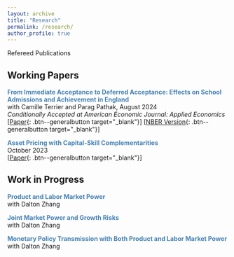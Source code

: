 ```yaml
---
layout: archive
title: "Research"
permalink: /research/
author_profile: true
---
```


Refereed Publications

## Working Papers

<span style="color:#4682B4; font-weight:bold !important;"> From Immediate Acceptance to Deferred Acceptance: Effects on School Admissions and Achievement in England </span> <br>
with Camille Terrier and Parag Pathak, August 2024  <br>
*Conditionally Accepted at American Economic Journal: Applied Economics* <br>
[[Paper](https://ren-kevin.github.io/files/working_papers/fpf_ban/DRAFT.pdf){: .btn--generalbutton  target="_blank"}]
[[NBER Version](https://www.nber.org/papers/w29600){: .btn--generalbutton  target="_blank"}]

<span style="color:#4682B4; font-weight:bold !important;"> Asset Pricing with Capital-Skill Complementarities </span> <br>
October 2023 <br>
[[Paper](https://ren-kevin.github.io/files/working_papers/second_year_paper/prelim_draft_20230801.pdf){: .btn--generalbutton  target="_blank"}]

## Work in Progress

<span style="color:#4682B4; font-weight:bold !important;"> Product and Labor Market Power </span> <br>
with Dalton Zhang

<span style="color:#4682B4; font-weight:bold !important;"> Joint Market Power and Growth Risks </span> <br>
with Dalton Zhang

<span style="color:#4682B4; font-weight:bold !important;"> Monetary Policy Transmission with Both Product and Labor Market Power </span> <br>
with Dalton Zhang

<!-- {% if author.googlescholar %}
  You can also find my articles on <u><a href="{{author.googlescholar}}">my Google Scholar profile</a>.</u>
{% endif %}

{% include base_path %}

{% for post in site.publications reversed %}
  {% include archive-single.html %}
{% endfor %} -->
